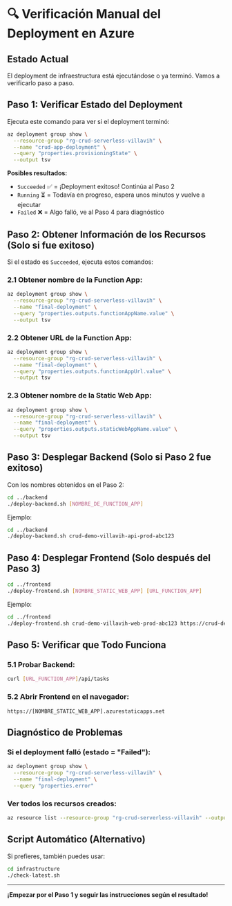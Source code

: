 # 🔍 Verificación Manual del Deployment en Azure

## Estado Actual
El deployment de infraestructura está ejecutándose o ya terminó. Vamos a verificarlo paso a paso.

## Paso 1: Verificar Estado del Deployment

Ejecuta este comando para ver si el deployment terminó:

```bash
az deployment group show \
  --resource-group "rg-crud-serverless-villavih" \
  --name "crud-app-deployment" \
  --query "properties.provisioningState" \
  --output tsv
```

**Posibles resultados:**
- `Succeeded` ✅ = ¡Deployment exitoso! Continúa al Paso 2
- `Running` ⏳ = Todavía en progreso, espera unos minutos y vuelve a ejecutar
- `Failed` ❌ = Algo falló, ve al Paso 4 para diagnóstico

## Paso 2: Obtener Información de los Recursos (Solo si fue exitoso)

Si el estado es `Succeeded`, ejecuta estos comandos:

### 2.1 Obtener nombre de la Function App:
```bash
az deployment group show \
  --resource-group "rg-crud-serverless-villavih" \
  --name "final-deployment" \
  --query "properties.outputs.functionAppName.value" \
  --output tsv
```

### 2.2 Obtener URL de la Function App:
```bash
az deployment group show \
  --resource-group "rg-crud-serverless-villavih" \
  --name "final-deployment" \
  --query "properties.outputs.functionAppUrl.value" \
  --output tsv
```

### 2.3 Obtener nombre de la Static Web App:
```bash
az deployment group show \
  --resource-group "rg-crud-serverless-villavih" \
  --name "final-deployment" \
  --query "properties.outputs.staticWebAppName.value" \
  --output tsv
```

## Paso 3: Desplegar Backend (Solo si Paso 2 fue exitoso)

Con los nombres obtenidos en el Paso 2:

```bash
cd ../backend
./deploy-backend.sh [NOMBRE_DE_FUNCTION_APP]
```

Ejemplo:
```bash
cd ../backend
./deploy-backend.sh crud-demo-villavih-api-prod-abc123
```

## Paso 4: Desplegar Frontend (Solo después del Paso 3)

```bash
cd ../frontend
./deploy-frontend.sh [NOMBRE_STATIC_WEB_APP] [URL_FUNCTION_APP]
```

Ejemplo:
```bash
cd ../frontend
./deploy-frontend.sh crud-demo-villavih-web-prod-abc123 https://crud-demo-villavih-api-prod-abc123.azurewebsites.net
```

## Paso 5: Verificar que Todo Funciona

### 5.1 Probar Backend:
```bash
curl [URL_FUNCTION_APP]/api/tasks
```

### 5.2 Abrir Frontend en el navegador:
```
https://[NOMBRE_STATIC_WEB_APP].azurestaticapps.net
```

## Diagnóstico de Problemas

### Si el deployment falló (estado = "Failed"):
```bash
az deployment group show \
  --resource-group "rg-crud-serverless-villavih" \
  --name "final-deployment" \
  --query "properties.error"
```

### Ver todos los recursos creados:
```bash
az resource list --resource-group "rg-crud-serverless-villavih" --output table
```

## Script Automático (Alternativo)

Si prefieres, también puedes usar:
```bash
cd infrastructure
./check-latest.sh
```

---

**¡Empezar por el Paso 1 y seguir las instrucciones según el resultado!**
